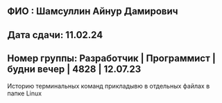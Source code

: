 ## ФИО : Шамсуллин Айнур Дамирович
## Дата сдачи: 11.02.24
## Номер группы: Разработчик | Программист | будни вечер | 4828 | 12.07.23

Историю терминальных команд прикладывю в отдельных файлах в папке Linux